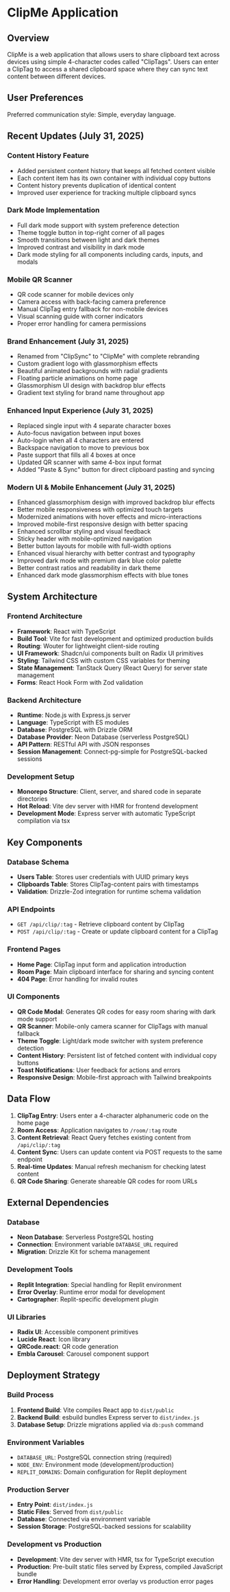 # ClipMe Application

## Overview

ClipMe is a web application that allows users to share clipboard text across devices using simple 4-character codes called "ClipTags". Users can enter a ClipTag to access a shared clipboard space where they can sync text content between different devices.

## User Preferences

Preferred communication style: Simple, everyday language.

## Recent Updates (July 31, 2025)

### Content History Feature
- Added persistent content history that keeps all fetched content visible
- Each content item has its own container with individual copy buttons
- Content history prevents duplication of identical content
- Improved user experience for tracking multiple clipboard syncs

### Dark Mode Implementation
- Full dark mode support with system preference detection
- Theme toggle button in top-right corner of all pages
- Smooth transitions between light and dark themes
- Improved contrast and visibility in dark mode
- Dark mode styling for all components including cards, inputs, and modals

### Mobile QR Scanner
- QR code scanner for mobile devices only
- Camera access with back-facing camera preference
- Manual ClipTag entry fallback for non-mobile devices
- Visual scanning guide with corner indicators
- Proper error handling for camera permissions

### Brand Enhancement (July 31, 2025)
- Renamed from "ClipSync" to "ClipMe" with complete rebranding
- Custom gradient logo with glassmorphism effects
- Beautiful animated backgrounds with radial gradients
- Floating particle animations on home page
- Glassmorphism UI design with backdrop blur effects
- Gradient text styling for brand name throughout app

### Enhanced Input Experience (July 31, 2025)
- Replaced single input with 4 separate character boxes
- Auto-focus navigation between input boxes
- Auto-login when all 4 characters are entered
- Backspace navigation to move to previous box
- Paste support that fills all 4 boxes at once
- Updated QR scanner with same 4-box input format
- Added "Paste & Sync" button for direct clipboard pasting and syncing

### Modern UI & Mobile Enhancement (July 31, 2025)
- Enhanced glassmorphism design with improved backdrop blur effects
- Better mobile responsiveness with optimized touch targets
- Modernized animations with hover effects and micro-interactions
- Improved mobile-first responsive design with better spacing
- Enhanced scrollbar styling and visual feedback
- Sticky header with mobile-optimized navigation
- Better button layouts for mobile with full-width options
- Enhanced visual hierarchy with better contrast and typography
- Improved dark mode with premium dark blue color palette
- Better contrast ratios and readability in dark theme
- Enhanced dark mode glassmorphism effects with blue tones

## System Architecture

### Frontend Architecture
- **Framework**: React with TypeScript
- **Build Tool**: Vite for fast development and optimized production builds
- **Routing**: Wouter for lightweight client-side routing
- **UI Framework**: Shadcn/ui components built on Radix UI primitives
- **Styling**: Tailwind CSS with custom CSS variables for theming
- **State Management**: TanStack Query (React Query) for server state management
- **Forms**: React Hook Form with Zod validation

### Backend Architecture
- **Runtime**: Node.js with Express.js server
- **Language**: TypeScript with ES modules
- **Database**: PostgreSQL with Drizzle ORM
- **Database Provider**: Neon Database (serverless PostgreSQL)
- **API Pattern**: RESTful API with JSON responses
- **Session Management**: Connect-pg-simple for PostgreSQL-backed sessions

### Development Setup
- **Monorepo Structure**: Client, server, and shared code in separate directories
- **Hot Reload**: Vite dev server with HMR for frontend development
- **Development Mode**: Express server with automatic TypeScript compilation via tsx

## Key Components

### Database Schema
- **Users Table**: Stores user credentials with UUID primary keys
- **Clipboards Table**: Stores ClipTag-content pairs with timestamps
- **Validation**: Drizzle-Zod integration for runtime schema validation

### API Endpoints
- `GET /api/clip/:tag` - Retrieve clipboard content by ClipTag
- `POST /api/clip/:tag` - Create or update clipboard content for a ClipTag

### Frontend Pages
- **Home Page**: ClipTag input form and application introduction
- **Room Page**: Main clipboard interface for sharing and syncing content
- **404 Page**: Error handling for invalid routes

### UI Components
- **QR Code Modal**: Generates QR codes for easy room sharing with dark mode support
- **QR Scanner**: Mobile-only camera scanner for ClipTags with manual fallback
- **Theme Toggle**: Light/dark mode switcher with system preference detection
- **Content History**: Persistent list of fetched content with individual copy buttons
- **Toast Notifications**: User feedback for actions and errors
- **Responsive Design**: Mobile-first approach with Tailwind breakpoints

## Data Flow

1. **ClipTag Entry**: Users enter a 4-character alphanumeric code on the home page
2. **Room Access**: Application navigates to `/room/:tag` route
3. **Content Retrieval**: React Query fetches existing content from `/api/clip/:tag`
4. **Content Sync**: Users can update content via POST requests to the same endpoint
5. **Real-time Updates**: Manual refresh mechanism for checking latest content
6. **QR Code Sharing**: Generate shareable QR codes for room URLs

## External Dependencies

### Database
- **Neon Database**: Serverless PostgreSQL hosting
- **Connection**: Environment variable `DATABASE_URL` required
- **Migration**: Drizzle Kit for schema management

### Development Tools
- **Replit Integration**: Special handling for Replit environment
- **Error Overlay**: Runtime error modal for development
- **Cartographer**: Replit-specific development plugin

### UI Libraries
- **Radix UI**: Accessible component primitives
- **Lucide React**: Icon library
- **QRCode.react**: QR code generation
- **Embla Carousel**: Carousel component support

## Deployment Strategy

### Build Process
1. **Frontend Build**: Vite compiles React app to `dist/public`
2. **Backend Build**: esbuild bundles Express server to `dist/index.js`
3. **Database Setup**: Drizzle migrations applied via `db:push` command

### Environment Variables
- `DATABASE_URL`: PostgreSQL connection string (required)
- `NODE_ENV`: Environment mode (development/production)
- `REPLIT_DOMAINS`: Domain configuration for Replit deployment

### Production Server
- **Entry Point**: `dist/index.js`
- **Static Files**: Served from `dist/public`
- **Database**: Connected via environment variable
- **Session Storage**: PostgreSQL-backed sessions for scalability

### Development vs Production
- **Development**: Vite dev server with HMR, tsx for TypeScript execution
- **Production**: Pre-built static files served by Express, compiled JavaScript bundle
- **Error Handling**: Development error overlay vs production error pages
